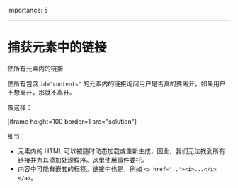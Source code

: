 importance: 5

---

# 捕获元素中的链接

使所有元素内的链接

使所有包含 `id="contents"` 的元素内的链接询问用户是否真的要离开。如果用户不想离开，那就不离开。

像这样：

[iframe height=100 border=1 src="solution"]

细节：

- 元素内的 HTML 可以被随时动态加载或重新生成，因此，我们无法找到所有链接并为其添加处理程序。这里使用事件委托。
- 内容中可能有嵌套的标签。链接中也是，例如 `<a href=".."><i>...</i></a>`。
